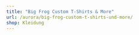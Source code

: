 ```yaml
---
title: "Big Frog Custom T-Shirts & More"
url: /aurora/big-frog-custom-t-shirts-und-more/
shop: Kleidung
---
```

